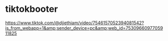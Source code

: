 # tiktokbooter
https://www.tiktok.com/@djiethiam/video/7546157052394081542?is_from_webapp=1&amp;sender_device=pc&amp;web_id=7530966097705911825
